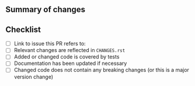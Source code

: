 ## Summary of changes


## Checklist

- [ ] Link to issue this PR refers to:
- [ ] Relevant changes are reflected in `CHANGES.rst`
- [ ] Added or changed code is covered by tests
- [ ] Documentation has been updated if necessary
- [ ] Changed code does not contain any breaking changes (or this is a major version change)
